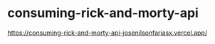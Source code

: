 # consuming-rick-and-morty-api


https://consuming-rick-and-morty-api-josenilsonfariasx.vercel.app/
